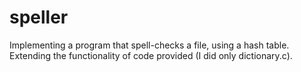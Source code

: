 # speller
Implementing a program that spell-checks a file, using a hash table.
Extending the functionality of code provided (I did only dictionary.c).
